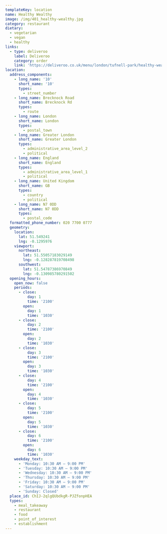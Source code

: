 ```yaml
---
templateKey: location
name: Healthy Wealthy
image: /img/401_healthy-wealthy.jpg
category: restaurant
dietary:
  - vegetarian
  - vegan
  - healthy
links:
  - type: deliveroo
    label: Deliveroo
    category: order
    link: 'https://deliveroo.co.uk/menu/london/tufnell-park/healthy-wealthy-vegan'
location:
  address_components:
    - long_name: '10'
      short_name: '10'
      types:
        - street_number
    - long_name: Brecknock Road
      short_name: Brecknock Rd
      types:
        - route
    - long_name: London
      short_name: London
      types:
        - postal_town
    - long_name: Greater London
      short_name: Greater London
      types:
        - administrative_area_level_2
        - political
    - long_name: England
      short_name: England
      types:
        - administrative_area_level_1
        - political
    - long_name: United Kingdom
      short_name: GB
      types:
        - country
        - political
    - long_name: N7 0DD
      short_name: N7 0DD
      types:
        - postal_code
  formatted_phone_number: 020 7700 0777
  geometry:
    location:
      lat: 51.549241
      lng: -0.1295976
    viewport:
      northeast:
        lat: 51.55057183029149
        lng: -0.128287819708498
      southwest:
        lat: 51.54787386970849
        lng: -0.130985780291502
  opening_hours:
    open_now: false
    periods:
      - close:
          day: 1
          time: '2100'
        open:
          day: 1
          time: '1030'
      - close:
          day: 2
          time: '2100'
        open:
          day: 2
          time: '1030'
      - close:
          day: 3
          time: '2100'
        open:
          day: 3
          time: '1030'
      - close:
          day: 4
          time: '2100'
        open:
          day: 4
          time: '1030'
      - close:
          day: 5
          time: '2100'
        open:
          day: 5
          time: '1030'
      - close:
          day: 6
          time: '2100'
        open:
          day: 6
          time: '1030'
    weekday_text:
      - 'Monday: 10:30 AM – 9:00 PM'
      - 'Tuesday: 10:30 AM – 9:00 PM'
      - 'Wednesday: 10:30 AM – 9:00 PM'
      - 'Thursday: 10:30 AM – 9:00 PM'
      - 'Friday: 10:30 AM – 9:00 PM'
      - 'Saturday: 10:30 AM – 9:00 PM'
      - 'Sunday: Closed'
  place_id: ChIJ-2qlgQUbdkgR-PJZfonpHEA
  types:
    - meal_takeaway
    - restaurant
    - food
    - point_of_interest
    - establishment
---
```

